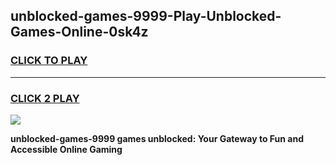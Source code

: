 
## unblocked-games-9999-Play-Unblocked-Games-Online-0sk4z
<h3>
<a href="https://premium76.site?title=unblocked-games-9999&ref=25A">CLICK TO PLAY</a></h3>
<hr>

<h3>
<a href="https://premium76.site?title=unblocked-games-9999&ref=25A">CLICK 2 PLAY</a>
  
</h3>

<a href="https://premium76.site?title=unblocked-games-9999&ref=25A"><img src="https://clearcache.store/games.png"></a>


**unblocked-games-9999 games unblocked: Your Gateway to Fun and Accessible Online Gaming**
